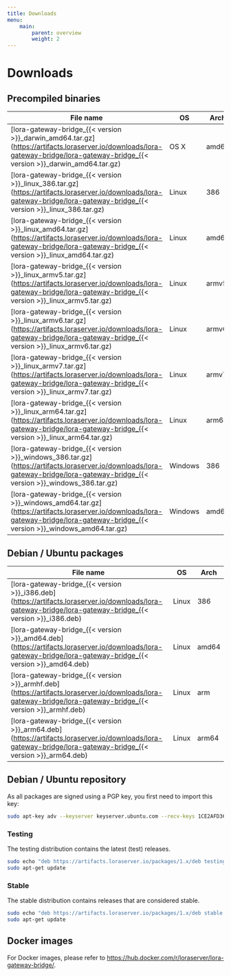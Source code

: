 ```yaml
---
title: Downloads
menu:
    main:
        parent: overview
        weight: 2
---
```


# Downloads

## Precompiled binaries

| File name                                                                                                                                                                          | OS      | Arch  |
| ---------------------------------------------------------------------------------------------------------------------------------------------------------------------------------- | ------- | ----- |
| [lora-gateway-bridge_{{< version >}}_darwin_amd64.tar.gz](https://artifacts.loraserver.io/downloads/lora-gateway-bridge/lora-gateway-bridge_{{< version >}}_darwin_amd64.tar.gz)   | OS X    | amd64 |
| [lora-gateway-bridge_{{< version >}}_linux_386.tar.gz](https://artifacts.loraserver.io/downloads/lora-gateway-bridge/lora-gateway-bridge_{{< version >}}_linux_386.tar.gz)         | Linux   | 386   |
| [lora-gateway-bridge_{{< version >}}_linux_amd64.tar.gz](https://artifacts.loraserver.io/downloads/lora-gateway-bridge/lora-gateway-bridge_{{< version >}}_linux_amd64.tar.gz)     | Linux   | amd64 |
| [lora-gateway-bridge_{{< version >}}_linux_armv5.tar.gz](https://artifacts.loraserver.io/downloads/lora-gateway-bridge/lora-gateway-bridge_{{< version >}}_linux_armv5.tar.gz)     | Linux   | armv5 |
| [lora-gateway-bridge_{{< version >}}_linux_armv6.tar.gz](https://artifacts.loraserver.io/downloads/lora-gateway-bridge/lora-gateway-bridge_{{< version >}}_linux_armv6.tar.gz)     | Linux   | armv6 |
| [lora-gateway-bridge_{{< version >}}_linux_armv7.tar.gz](https://artifacts.loraserver.io/downloads/lora-gateway-bridge/lora-gateway-bridge_{{< version >}}_linux_armv7.tar.gz)     | Linux   | armv7 |
| [lora-gateway-bridge_{{< version >}}_linux_arm64.tar.gz](https://artifacts.loraserver.io/downloads/lora-gateway-bridge/lora-gateway-bridge_{{< version >}}_linux_arm64.tar.gz)     | Linux   | arm64 |
| [lora-gateway-bridge_{{< version >}}_windows_386.tar.gz](https://artifacts.loraserver.io/downloads/lora-gateway-bridge/lora-gateway-bridge_{{< version >}}_windows_386.tar.gz)     | Windows | 386   |
| [lora-gateway-bridge_{{< version >}}_windows_amd64.tar.gz](https://artifacts.loraserver.io/downloads/lora-gateway-bridge/lora-gateway-bridge_{{< version >}}_windows_amd64.tar.gz) | Windows | amd64 |

## Debian / Ubuntu packages

| File name                                                                                                                                                    | OS      | Arch  |
| -------------------------------------------------------------------------------------------------------------------------------------------------------------| ------- | ----- |
| [lora-gateway-bridge_{{< version >}}_i386.deb](https://artifacts.loraserver.io/downloads/lora-gateway-bridge/lora-gateway-bridge_{{< version >}}_i386.deb)   | Linux   | 386   |
| [lora-gateway-bridge_{{< version >}}_amd64.deb](https://artifacts.loraserver.io/downloads/lora-gateway-bridge/lora-gateway-bridge_{{< version >}}_amd64.deb) | Linux   | amd64 |
| [lora-gateway-bridge_{{< version >}}_armhf.deb](https://artifacts.loraserver.io/downloads/lora-gateway-bridge/lora-gateway-bridge_{{< version >}}_armhf.deb) | Linux   | arm   |
| [lora-gateway-bridge_{{< version >}}_arm64.deb](https://artifacts.loraserver.io/downloads/lora-gateway-bridge/lora-gateway-bridge_{{< version >}}_arm64.deb) | Linux   | arm64 |

## Debian / Ubuntu repository

As all packages are signed using a PGP key, you first need to import this key:

```bash
sudo apt-key adv --keyserver keyserver.ubuntu.com --recv-keys 1CE2AFD36DBCCA00
```

### Testing

The testing distribution contains the latest (test) releases.

```bash
sudo echo "deb https://artifacts.loraserver.io/packages/1.x/deb testing main" | sudo tee /etc/apt/sources.list.d/loraserver.list
sudo apt-get update
```

### Stable

The stable distribution contains releases that are considered stable.

```bash
sudo echo "deb https://artifacts.loraserver.io/packages/1.x/deb stable main" | sudo tee /etc/apt/sources.list.d/loraserver.list
sudo apt-get update
```

## Docker images

For Docker images, please refer to https://hub.docker.com/r/loraserver/lora-gateway-bridge/.
